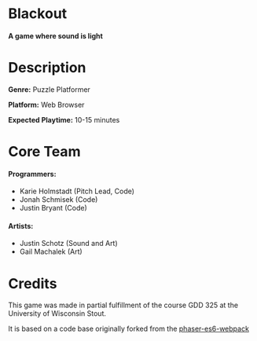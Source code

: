 # Blackout
#### A game where sound is light

# Description
**Genre:** Puzzle Platformer

**Platform:** Web Browser

**Expected Playtime:** 10-15 minutes


# Core Team
#### Programmers:
* Karie Holmstadt (Pitch Lead, Code)
* Jonah Schmisek (Code)
* Justin Bryant (Code)

#### Artists:
* Justin Schotz (Sound and Art)
* Gail Machalek (Art)


# Credits
This game was made in partial fulfillment of the course GDD 325 at the University of Wisconsin Stout.

It is based on a code base originally forked from the [phaser-es6-webpack](https://github.com/lean/phaser-es6-webpack)
